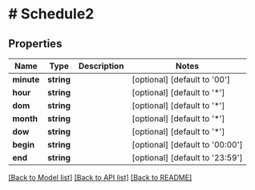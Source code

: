 # # Schedule2

## Properties

Name | Type | Description | Notes
------------ | ------------- | ------------- | -------------
**minute** | **string** |  | [optional] [default to '00']
**hour** | **string** |  | [optional] [default to '*']
**dom** | **string** |  | [optional] [default to '*']
**month** | **string** |  | [optional] [default to '*']
**dow** | **string** |  | [optional] [default to '*']
**begin** | **string** |  | [optional] [default to '00:00']
**end** | **string** |  | [optional] [default to '23:59']

[[Back to Model list]](../../README.md#models) [[Back to API list]](../../README.md#endpoints) [[Back to README]](../../README.md)

